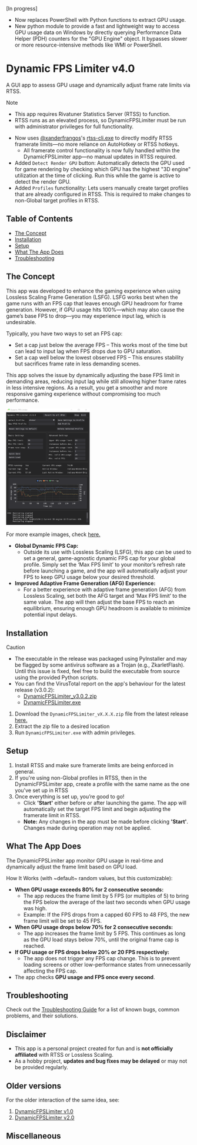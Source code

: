 [In progress]

- Now replaces PowerShell with Python functions to extract GPU usage.
- New python module to provide a fast and lightweight way to access GPU usage data on Windows by directly querying Performance Data Helper (PDH) counters for the "GPU Engine" object. It bypasses slower or more resource-intensive methods like WMI or PowerShell.

# Dynamic FPS Limiter v4.0
A GUI app to assess GPU usage and dynamically adjust frame rate limits via RTSS. 

> [!NOTE]
> - This app requires Rivatuner Statistics Server (RTSS) to function.
> - RTSS runs as an elevated process, so DynamicFPSLimiter must be run with administrator privileges for full functionality.

- Now uses [@xanderfrangos](https://github.com/xanderfrangos)'s [rtss-cli.exe](https://github.com/xanderfrangos/rtss-cli) to directly modify RTSS framerate limits—no more reliance on AutoHotkey or RTSS hotkeys.
  - All framerate control functionality is now fully handled within the DynamicFPSLimiter app—no manual updates in RTSS required.
- Added `Detect Render GPU` button: Automatically detects the GPU used for game rendering by checking which GPU has the highest "3D engine" utilization at the time of clicking. Run this while the game is active to detect the render GPU.
- Added `Profiles` functionality: Lets users manually create target profiles that are already configured in RTSS. This is required to make changes to non-Global target profiles in RTSS.

## Table of Contents
- [The Concept](#the-concept)
- [Installation](#installation)
- [Setup](#setup)
- [What The App Does](#what-the-app-does)
- [Troubleshooting](#troubleshooting)

## The Concept
This app was developed to enhance the gaming experience when using Lossless Scaling Frame Generation (LSFG). LSFG works best when the game runs with an FPS cap that leaves enough GPU headroom for frame generation. However, if GPU usage hits 100%—which may also cause the game’s base FPS to drop—you may experience input lag, which is undesirable.

Typically, you have two ways to set an FPS cap:
- Set a cap just below the average FPS – This works most of the time but can lead to input lag when FPS drops due to GPU saturation.
- Set a cap well below the lowest observed FPS – This ensures stability but sacrifices frame rate in less demanding scenes.

This app solves the issue by dynamically adjusting the base FPS limit in demanding areas, reducing input lag while still allowing higher frame rates in less intensive regions. As a result, you get a smoother and more responsive gaming experience without compromising too much performance.


<p float="left">
  <img src="/Docs/Images/DFL_v3.0.0_01.png" style="width: 450px; max-width: 45%;" />
</p>

For more example images, check [here.](/Docs/Examples.md)

- **Global Dynamic FPS Cap:**
  - Outside its use with Lossless Scaling (LSFG), this app can be used to set a general, game-agnostic dynamic FPS cap for your global profile. Simply set the ‘Max FPS limit’ to your monitor’s refresh rate before launching a game, and the app will automatically adjust your FPS to keep GPU usage below your desired threshold.
- **Improved Adaptive Frame Generation (AFG) Experience:**
  - For a better experience with adaptive frame generation (AFG) from Lossless Scaling, set both the AFG target and ‘Max FPS limit’ to the same value. The app will then adjust the base FPS to reach an equilibrium, ensuring enough GPU headroom is available to minimize potential input delays.

## Installation

> [!CAUTION]
> - The executable in the release was packaged using PyInstaller and may be flagged by some antivirus software as a Trojan (e.g., ZkarletFlash). Until this issue is fixed, feel free to build the executable from source using the provided Python scripts.
> - You can find the VirusTotal report on the app's behaviour for the latest release (v3.0.2):
>   - [DynamicFPSLimiter_v3.0.2.zip](https://www.virustotal.com/gui/file/d3b5bf17bfc9b77d6cc86685769c921239c9ea1bdae64f1bf63887a3353d40bf/behavior)
>   - [DynamicFPSLimiter.exe](https://www.virustotal.com/gui/file/d09875d3eb17335e28336e3a499b640928b6bed129af43175e74ec5ebd29667c/behavior)

1. Download the `DynamicFPSLimiter_vX.X.X.zip` file from the latest release [here.](https://github.com/SameSalamander5710/DynamicFPSLimiter/releases)
2. Extract the zip file to a desired location
3. Run `DynamicFPSLimiter.exe` with admin privileges.

## Setup

1. Install RTSS and make sure framerate limits are being enforced in general.
2. If you're using non-Global profiles in RTSS, then in the DynamicFPSLimiter app, create a profile with the same name as the one you've set up in RTSS
3. Once everything is set up, you’re good to go!
   - Click **'Start'** either before or after launching the game. The app will automatically set the target FPS limit and begin adjusting the framerate limit in RTSS.
   - **Note:** Any changes in the app must be made before clicking **'Start'**. Changes made during operation may not be applied.

## What The App Does

The DynamicFPSLimiter app monitor GPU usage in real-time and dynamically adjust the frame limit based on GPU load.

How It Works (with ~default~ random values, but this customizable):
- **When GPU usage exceeds 80% for 2 consecutive seconds:**
  - The app reduces the frame limit by 5 FPS (or multiples of 5) to bring the FPS below the average of the last two seconds when GPU usage was high.
  - Example: If the FPS drops from a capped 60 FPS to 48 FPS, the new frame limit will be set to 45 FPS.
- **When GPU usage drops below 70% for 2 consecutive seconds:**
  - The app increases the frame limit by 5 FPS. This continues as long as the GPU load stays below 70%, until the original frame cap is reached.
- **If GPU usage or FPS drops below 20% or 20 FPS respectively:**
  - The app does not trigger any FPS cap change. This is to prevent loading screens or other low-performance states from unnecessarily affecting the FPS cap.
- The app checks **GPU usage and FPS once every second**.


## Troubleshooting

Check out the [Troubleshooting Guide](/Docs/Troubleshooting.md) for a list of known bugs, common problems, and their solutions.

## Disclaimer

- This app is a personal project created for fun and is **not officially affiliated** with RTSS or Lossless Scaling.
- As a hobby project, **updates and bug fixes may be delayed** or may not be provided regularly.

## Older versions 

For the older interaction of the same idea, see: 
1. [DynamicFPSLimiter v1.0](https://github.com/SameSalamander5710/DynamicFPSLimiter/tree/DFL_v1.0)
2. [DynamicFPSLimiter v2.0](https://github.com/SameSalamander5710/DynamicFPSLimiter/tree/DFL_v2.0)

## Miscellaneous


